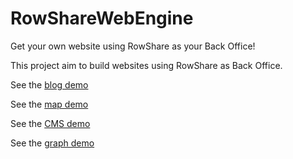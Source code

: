 # RowShareWebEngine
Get your own website using RowShare as your Back Office!

This project aim to build websites using RowShare as Back Office.

See the [blog demo](https://rowshareblogenginedemo.azurewebsites.net/)

See the [map demo](https://rowsharemapenginedemo.azurewebsites.net/)

See the [CMS demo](https://rowsharecmsenginedemo.azurewebsites.net/)

See the [graph demo](https://rowsharegraphenginedemo.azurewebsites.net/)

